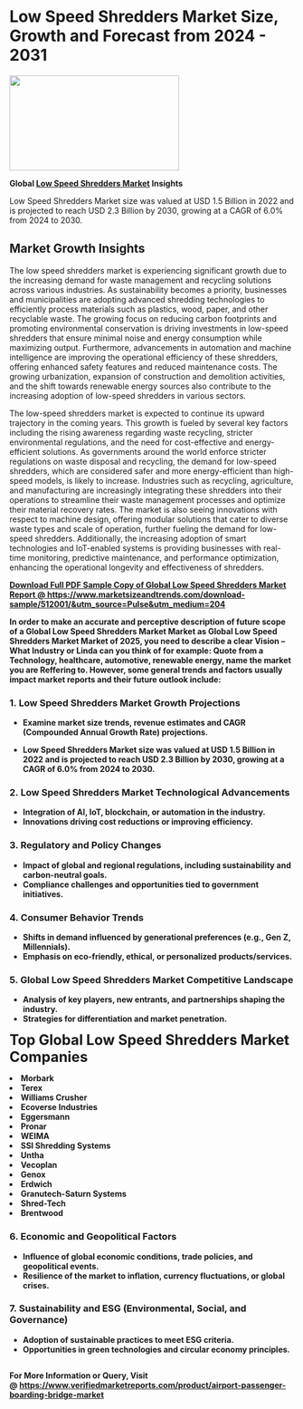 <H1>Low Speed Shredders Market Size, Growth and Forecast from 2024 - 2031</H1><img class="aligncenter size-medium wp-image-584254" src="https://thirdeyenews.in/wp-content/uploads/2024/09/Global-Market-Research-300x168.jpeg" alt="" width="300" height="168" /><p><strong>Global&nbsp;<a href="https://www.marketsizeandtrends.com/download-sample/512001/&amp;utm_source=Pulse&amp;utm_medium=204">Low Speed Shredders Market</a> Insights</strong></p><p>Low Speed Shredders Market size was valued at USD 1.5 Billion in 2022 and is projected to reach USD 2.3 Billion by 2030, growing at a CAGR of 6.0% from 2024 to 2030.</p><p><h2>Market Growth Insights</h2> <p>The low speed shredders market is experiencing significant growth due to the increasing demand for waste management and recycling solutions across various industries. As sustainability becomes a priority, businesses and municipalities are adopting advanced shredding technologies to efficiently process materials such as plastics, wood, paper, and other recyclable waste. The growing focus on reducing carbon footprints and promoting environmental conservation is driving investments in low-speed shredders that ensure minimal noise and energy consumption while maximizing output. Furthermore, advancements in automation and machine intelligence are improving the operational efficiency of these shredders, offering enhanced safety features and reduced maintenance costs. The growing urbanization, expansion of construction and demolition activities, and the shift towards renewable energy sources also contribute to the increasing adoption of low-speed shredders in various sectors.</p> <p><strong><a href="#"></a></strong></p> <p>The low-speed shredders market is expected to continue its upward trajectory in the coming years. This growth is fueled by several key factors including the rising awareness regarding waste recycling, stricter environmental regulations, and the need for cost-effective and energy-efficient solutions. As governments around the world enforce stricter regulations on waste disposal and recycling, the demand for low-speed shredders, which are considered safer and more energy-efficient than high-speed models, is likely to increase. Industries such as recycling, agriculture, and manufacturing are increasingly integrating these shredders into their operations to streamline their waste management processes and optimize their material recovery rates. The market is also seeing innovations with respect to machine design, offering modular solutions that cater to diverse waste types and scale of operation, further fueling the demand for low-speed shredders. Additionally, the increasing adoption of smart technologies and IoT-enabled systems is providing businesses with real-time monitoring, predictive maintenance, and performance optimization, enhancing the operational longevity and effectiveness of shredders.</p> <p><strong><a href="#"></p><p><span class=""><strong>Download Full PDF Sample Copy of Global Low Speed Shredders Market Report</strong> @ <a href="https://www.marketsizeandtrends.com/download-sample/512001/&amp;utm_source=Pulse&amp;utm_medium=204" target="_blank">https://www.marketsizeandtrends.com/download-sample/512001/&amp;utm_source=Pulse&amp;utm_medium=204</a></span></p><p>In order to make an accurate and perceptive description of future scope of a Global&nbsp;Low Speed Shredders Market Market as Global&nbsp;Low Speed Shredders Market Market of 2025, you need to describe a clear Vision &ndash; What Industry or Linda can you think of for example: Quote from a Technology, healthcare, automotive, renewable energy, name the market you are Reffering to. However, some general trends and factors usually impact market reports and their future outlook include:</p><h3>1.&nbsp;<strong>Low Speed Shredders Market Growth Projections</strong></h3><ul><li>Examine market size trends, revenue estimates and CAGR (Compounded Annual Growth Rate) projections.</li><li><p>Low Speed Shredders Market size was valued at USD 1.5 Billion in 2022 and is projected to reach USD 2.3 Billion by 2030, growing at a CAGR of 6.0% from 2024 to 2030.</p></li></ul><h3>2.&nbsp;<strong>Low Speed Shredders Market Technological Advancements</strong></h3><ul><li>Integration of AI, IoT, blockchain, or automation in the industry.</li><li>Innovations driving cost reductions or improving efficiency.</li></ul><h3>3.&nbsp;<strong>Regulatory and Policy Changes</strong></h3><ul><li>Impact of global and regional regulations, including sustainability and carbon-neutral goals.</li><li>Compliance challenges and opportunities tied to government initiatives.</li></ul><h3>4.&nbsp;<strong>Consumer Behavior Trends</strong></h3><ul><li>Shifts in demand influenced by generational preferences (e.g., Gen Z, Millennials).</li><li>Emphasis on eco-friendly, ethical, or personalized products/services.</li></ul><h3>5.&nbsp;<strong>Global Low Speed Shredders Market Competitive Landscape</strong></h3><ul><li>Analysis of key players, new entrants, and partnerships shaping the industry.</li><li>Strategies for differentiation and market penetration.</li></ul><p data-pm-slice="1 1 []"><span style="color: inherit; font-family: inherit; font-size: 25px;">Top Global Low Speed Shredders Market Companies</span></p><div class="" data-test-id=""><p><li>Morbark</li><li> Terex</li><li> Williams Crusher</li><li> Ecoverse Industries</li><li> Eggersmann</li><li> Pronar</li><li> WEIMA</li><li> SSI Shredding Systems</li><li> Untha</li><li> Vecoplan</li><li> Genox</li><li> Erdwich</li><li> Granutech-Saturn Systems</li><li> Shred-Tech</li><li> Brentwood</li></p></div><h3>6.&nbsp;<strong>Economic and Geopolitical Factors</strong></h3><ul><li>Influence of global economic conditions, trade policies, and geopolitical events.</li><li>Resilience of the market to inflation, currency fluctuations, or global crises.</li></ul><h3>7.&nbsp;<strong>Sustainability and ESG (Environmental, Social, and Governance)</strong></h3><ul><li>Adoption of sustainable practices to meet ESG criteria.</li><li>Opportunities in green technologies and circular economy principles.</li></ul><h2><strong style="font-size: 14px;">For More Information or Query, Visit @&nbsp;</strong><a style="background-color: #ffffff; font-size: 14px;" href="https://www.marketsizeandtrends.com/report/low-speed-shredders-market/" target="_blank">https://www.verifiedmarketreports.com/product/airport-passenger-boarding-bridge-market</a></h2>
